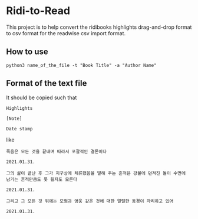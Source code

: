 # Ridi-to-Read

This project is to help convert the ridibooks highlights drag-and-drop format to csv format for the readwise csv import format.

## How to use

```shell
python3 name_of_the_file -t "Book Title" -a "Author Name"
```

## Format of the text file

It should be copied such that 

```
Highlights

[Note]

Date stamp
```

like

```
죽음은 모든 것을 끝내며 따라서 포괄적인 결론이다

2021.01.31.

그의 삶이 끝난 후 그가 지구상에 체류했음을 말해 주는 흔적은 강물에 던져진 돌이 수면에 남기는 흔적만큼도 못 될지도 모른다

2021.01.31.

그리고 그 모든 것 뒤에는 모험과 영웅 같은 것에 대한 열렬한 동경이 자리하고 있어

2021.01.31.
```

